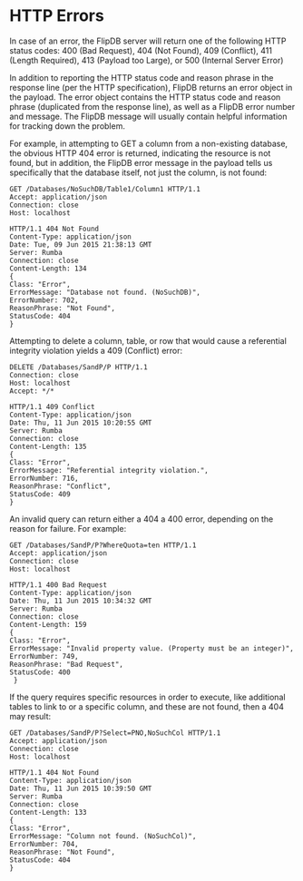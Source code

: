 # HTTP Errors

In case of an error, the FlipDB server will return one of the following HTTP status codes: 400 (Bad
Request), 404 (Not Found), 409 (Conflict), 411 (Length Required), 413 (Payload too Large), or 500
(Internal Server Error)

In addition to reporting the HTTP status code and reason phrase in the response line (per the HTTP
specification), FlipDB returns an error object in the payload. The error object contains the HTTP
status code and reason phrase (duplicated from the response line), as well as a FlipDB error
number and message. The FlipDB message will usually contain helpful information for tracking down
the problem.

For example, in attempting to GET a column from a non-existing database, the obvious HTTP 404 error
is returned, indicating the resource is not found, but in addition, the FlipDB error message in
the payload tells us specifically that the database itself, not just the column, is not found:

~~~
GET /Databases/NoSuchDB/Table1/Column1 HTTP/1.1
Accept: application/json
Connection: close
Host: localhost

~~~

~~~
HTTP/1.1 404 Not Found
Content-Type: application/json
Date: Tue, 09 Jun 2015 21:38:13 GMT
Server: Rumba
Connection: close
Content-Length: 134
{
Class: "Error",
ErrorMessage: "Database not found. (NoSuchDB)",
ErrorNumber: 702,
ReasonPhrase: "Not Found",
StatusCode: 404
}
~~~

Attempting to delete a column, table, or row that would cause a referential integrity violation
yields a 409 (Conflict) error:

~~~
DELETE /Databases/SandP/P HTTP/1.1
Connection: close
Host: localhost
Accept: */*

~~~

~~~
HTTP/1.1 409 Conflict
Content-Type: application/json
Date: Thu, 11 Jun 2015 10:20:55 GMT
Server: Rumba
Connection: close
Content-Length: 135
{
Class: "Error",
ErrorMessage: "Referential integrity violation.",
ErrorNumber: 716,
ReasonPhrase: "Conflict",
StatusCode: 409
}
~~~

An invalid query can return either a 404 a 400 error, depending on the reason for failure. For example:

~~~
GET /Databases/SandP/P?WhereQuota=ten HTTP/1.1
Accept: application/json
Connection: close
Host: localhost

~~~

~~~
HTTP/1.1 400 Bad Request
Content-Type: application/json
Date: Thu, 11 Jun 2015 10:34:32 GMT
Server: Rumba
Connection: close
Content-Length: 159
{
Class: "Error",
ErrorMessage: "Invalid property value. (Property must be an integer)",
ErrorNumber: 749,
ReasonPhrase: "Bad Request",
StatusCode: 400
 }
~~~

If the query requires specific resources in order to execute, like additional tables to link to or
a specific column, and these are not found, then a 404 may result:

~~~
GET /Databases/SandP/P?Select=PNO,NoSuchCol HTTP/1.1
Accept: application/json
Connection: close
Host: localhost

~~~

~~~
HTTP/1.1 404 Not Found
Content-Type: application/json
Date: Thu, 11 Jun 2015 10:39:50 GMT
Server: Rumba
Connection: close
Content-Length: 133
{
Class: "Error",
ErrorMessage: "Column not found. (NoSuchCol)",
ErrorNumber: 704,
ReasonPhrase: "Not Found",
StatusCode: 404
}
~~~

